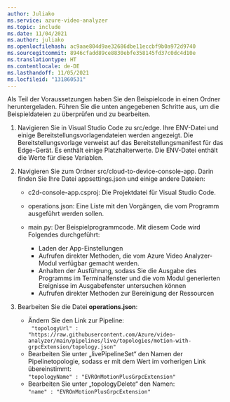 ```yaml
---
author: Juliako
ms.service: azure-video-analyzer
ms.topic: include
ms.date: 11/04/2021
ms.author: juliako
ms.openlocfilehash: ac9aae804d9ae32686dbe11eccbf9b0a972d9740
ms.sourcegitcommit: 8946cfadd89ce8830ebfe358145fd37c0dc4d10e
ms.translationtype: HT
ms.contentlocale: de-DE
ms.lasthandoff: 11/05/2021
ms.locfileid: "131860531"
---
```

Als Teil der Voraussetzungen haben Sie den Beispielcode in einen Ordner heruntergeladen. Führen Sie die unten angegebenen Schritte aus, um die Beispieldateien zu überprüfen und zu bearbeiten.

1. Navigieren Sie in Visual Studio Code zu src/edge. Ihre ENV-Datei und einige Bereitstellungsvorlagendateien werden angezeigt.
Die Bereitstellungsvorlage verweist auf das Bereitstellungsmanifest für das Edge-Gerät. Es enthält einige Platzhalterwerte. Die ENV-Datei enthält die Werte für diese Variablen.
1. Navigieren Sie zum Ordner src/cloud-to-device-console-app. Darin finden Sie Ihre Datei appsettings.json und einige andere Dateien:

    * c2d-console-app.csproj: Die Projektdatei für Visual Studio Code.
    * operations.json: Eine Liste mit den Vorgängen, die vom Programm ausgeführt werden sollen.
    * main.py: Der Beispielprogrammcode. Mit diesem Code wird Folgendes durchgeführt:
        
        * Laden der App-Einstellungen
        * Aufrufen direkter Methoden, die vom Azure Video Analyzer-Modul verfügbar gemacht werden. 
        * Anhalten der Ausführung, sodass Sie die Ausgabe des Programms im Terminalfenster und die vom Modul generierten Ereignisse im Ausgabefenster untersuchen können
        * Aufrufen direkter Methoden zur Bereinigung der Ressourcen
1. Bearbeiten Sie die Datei **operations.json**:

    * Ändern Sie den Link zur Pipeline: <br/>` "topologyUrl" : "https://raw.githubusercontent.com/Azure/video-analyzer/main/pipelines/live/topologies/motion-with-grpcExtension/topology.json"` 
    * Bearbeiten Sie unter „livePipelineSet“ den Namen der Pipelinetopologie, sodass er mit dem Wert im vorherigen Link übereinstimmt: <br/>`"topologyName" : "EVROnMotionPlusGrpcExtension"` 
    * Bearbeiten Sie unter „topologyDelete“ den Namen: <br/>`"name" : "EVROnMotionPlusGrpcExtension" `
    


